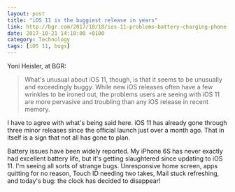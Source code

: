 ```yaml
---
layout: post
title: "iOS 11 is the buggiest release in years"
link: http://bgr.com/2017/10/18/ios-11-problems-battery-charging-phone-calls/
date: 2017-10-21 14:10:00 +0100
category: Technology
tags: [iOS 11, bugs]
---
```


Yoni Heisler, at BGR:

>What's unusual about iOS 11, though, is that it seems to be unusually and exceedingly buggy. While new iOS releases often have a few wrinkles to be ironed out, the problems users are seeing with iOS 11 are more pervasive and troubling than any iOS release in recent memory.

I have to agree with what's being said here. iOS 11 has already gone through three minor releases since the official launch just over a month ago. That in itself is a sign that not all has gone to plan.

Battery issues have been widely reported. My iPhone 6S has never exactly had excellent battery life, but it's getting slaughtered since updating to iOS 11. I'm seeing all sorts of strange bugs. Unresponsive home screen, apps quitting for no reason, Touch ID needing two takes, Mail stuck refreshing, and today's bug: the clock has decided to disappear!

